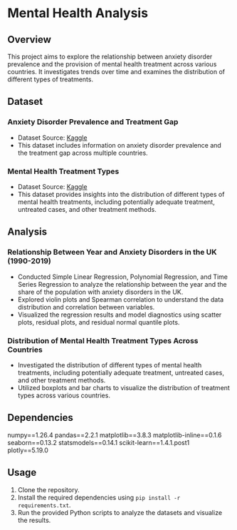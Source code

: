 # Mental Health Analysis

## Overview

This project aims to explore the relationship between anxiety disorder prevalence and the provision of mental health treatment across various countries. It investigates trends over time and examines the distribution of different types of treatments.

## Dataset

### Anxiety Disorder Prevalence and Treatment Gap
- Dataset Source: [Kaggle](https://www.kaggle.com/datasets/imtkaggleteam/mental-health)
- This dataset includes information on anxiety disorder prevalence and the treatment gap across multiple countries.

### Mental Health Treatment Types
- Dataset Source: [Kaggle](https://www.kaggle.com/datasets/imtkaggleteam/mental-health)
- This dataset provides insights into the distribution of different types of mental health treatments, including potentially adequate treatment, untreated cases, and other treatment methods.

## Analysis

### Relationship Between Year and Anxiety Disorders in the UK (1990-2019)
- Conducted Simple Linear Regression, Polynomial Regression, and Time Series Regression to analyze the relationship between the year and the share of the population with anxiety disorders in the UK.
- Explored violin plots and Spearman correlation to understand the data distribution and correlation between variables.
- Visualized the regression results and model diagnostics using scatter plots, residual plots, and residual normal quantile plots.

### Distribution of Mental Health Treatment Types Across Countries
- Investigated the distribution of different types of mental health treatments, including potentially adequate treatment, untreated cases, and other treatment methods.
- Utilized boxplots and bar charts to visualize the distribution of treatment types across various countries.

## Dependencies
numpy==1.26.4
pandas==2.2.1
matplotlib==3.8.3
matplotlib-inline==0.1.6
seaborn==0.13.2
statsmodels==0.14.1
scikit-learn==1.4.1.post1
plotly==5.19.0

## Usage
1. Clone the repository.
2. Install the required dependencies using `pip install -r requirements.txt`.
3. Run the provided Python scripts to analyze the datasets and visualize the results.

